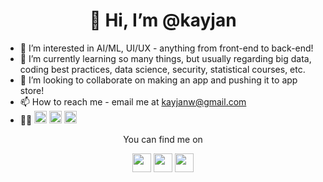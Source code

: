 <h1 align='center'>👋 Hi, I’m @kayjan</h1>

- 👀 I’m interested in AI/ML, UI/UX - anything from front-end to back-end!
- 🌱 I’m currently learning so many things, but usually regarding big data, coding best practices, data science, security, statistical courses, etc.
- 💞️ I’m looking to collaborate on making an app and pushing it to app store!
- 📫 How to reach me - email me at kayjanw@gmail.com
- 👩‍💻 <img height="20px" src="https://img.shields.io/badge/Python-3776AB?logo=python&logoColor=white" />
  <img height="20px" src="https://img.shields.io/badge/Java-ED8B00?style=for-the-badge&logo=java&logoColor=white" />
  <img height="20px" src="https://img.shields.io/badge/Go-00ADD8?style=for-the-badge&logo=go&logoColor=white">

<!-- BLOG-POST-LIST:START -->
<!-- BLOG-POST-LIST:END -->

<div display="inline-block" align="center">
  <p>You can find me on</p>
  <a href="https://linkedin.com/in/kayjan"><img height="30px" src="https://img.shields.io/badge/LinkedIn-0077B5?style=for-the-badge&logo=linkedin&logoColor=white"></a>
  <a href="http://kayjanwong.medium.com"><img height="30px" src="https://img.shields.io/badge/Medium-12100E?style=for-the-badge&logo=medium&logoColor=white"/></a>
  <a href="https://www.buymeacoffee.com/kayjan"><img height="30px" src="https://img.shields.io/badge/Buy_Me_A_Coffee-FFDD00?style=for-the-badge&logo=buy-me-a-coffee&logoColor=black"></a>
</div>

<!---
kayjan/kayjan is a ✨ special ✨ repository because its `README.md` (this file) appears on your GitHub profile.
You can click the Preview link to take a look at your changes.
--->
